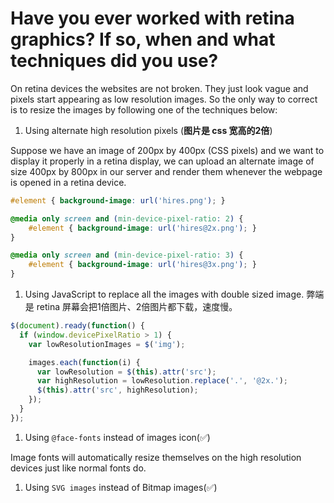 # Have you ever worked with retina graphics? If so, when and what techniques did you use?

On retina devices the websites are not broken. They just look vague and pixels start appearing as low resolution images. So the only way to correct is to resize the images by following one of the techniques below:

1. Using alternate high resolution pixels (**图片是 css 宽高的2倍**)

Suppose we have an image of 200px by 400px (CSS pixels) and we want to display it properly in a retina display, we can upload an alternate image of size 400px by 800px in our server and render them whenever the webpage is opened in a retina device.

```css
#element { background-image: url('hires.png'); }

@media only screen and (min-device-pixel-ratio: 2) {
    #element { background-image: url('hires@2x.png'); }
}

@media only screen and (min-device-pixel-ratio: 3) {
    #element { background-image: url('hires@3x.png'); }
}
```

1. Using JavaScript to replace all the images with double sized image. 弊端是 retina 屏幕会把1倍图片、2倍图片都下载，速度慢。

```javascript
$(document).ready(function() {
  if (window.devicePixelRatio > 1) {
    var lowResolutionImages = $('img');

    images.each(function(i) {
      var lowResolution = $(this).attr('src');
      var highResolution = lowResolution.replace('.', '@2x.');
      $(this).attr('src', highResolution);
    });
  }
});
```

1. Using `@face-fonts` instead of images icon(✅)

Image fonts will automatically resize themselves on the high resolution devices just like normal fonts do.

1. Using `SVG images` instead of Bitmap images(✅)
